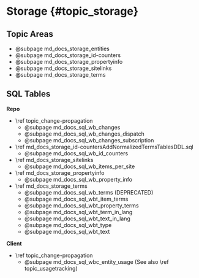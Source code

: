 # Storage {#topic_storage}

## Topic Areas

* @subpage md_docs_storage_entities
* @subpage md_docs_storage_id-counters
* @subpage md_docs_storage_propertyinfo
* @subpage md_docs_storage_sitelinks
* @subpage md_docs_storage_terms

## SQL Tables

**Repo**

* \ref topic_change-propagation
  * @subpage md_docs_sql_wb_changes
  * @subpage md_docs_sql_wb_changes_dispatch
  * @subpage md_docs_sql_wb_changes_subscription
* \ref md_docs_storage_id-countersAddNormalizedTermsTablesDDL.sql
  * @subpage md_docs_sql_wb_id_counters
* \ref md_docs_storage_sitelinks
  * @subpage md_docs_sql_wb_items_per_site
* \ref md_docs_storage_propertyinfo
  * @subpage md_docs_sql_wb_property_info
* \ref md_docs_storage_terms
  * @subpage md_docs_sql_wb_terms (DEPRECATED)
  * @subpage md_docs_sql_wbt_item_terms
  * @subpage md_docs_sql_wbt_property_terms
  * @subpage md_docs_sql_wbt_term_in_lang
  * @subpage md_docs_sql_wbt_text_in_lang
  * @subpage md_docs_sql_wbt_type
  * @subpage md_docs_sql_wbt_text

**Client**

* \ref topic_change-propagation
  * @subpage md_docs_sql_wbc_entity_usage (See also \ref topic_usagetracking)
